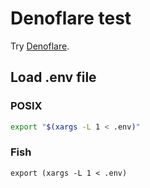 # Denoflare test

Try [Denoflare](https://denoflare.dev/).

## Load .env file

### POSIX

```sh
export "$(xargs -L 1 < .env)"
```

### Fish

```fish
export (xargs -L 1 < .env)
```
